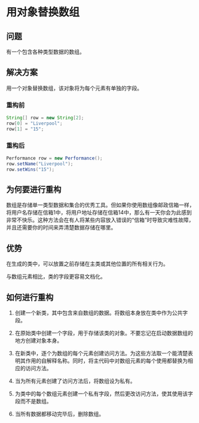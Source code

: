 # 用对象替换数组

## 问题

有一个包含各种类型数据的数组。

## 解决方案

用一个对象替换数组，该对象将为每个元素有单独的字段。

### 重构前
```java
String[] row = new String[2];
row[0] = "Liverpool";
row[1] = "15";
```

### 重构后
```java
Performance row = new Performance();
row.setName("Liverpool");
row.setWins("15");
```

## 为何要进行重构

数组是存储单一类型数据和集合的优秀工具。但如果你使用数组像邮政信箱一样，将用户名存储在信箱1中，将用户地址存储在信箱14中，那么有一天你会为此感到非常不快乐。这种方法会在有人将某些内容放入错误的“信箱”时导致灾难性故障，并且还需要你的时间来弄清楚数据存储在哪里。

## 优势

在生成的类中，可以放置之前存储在主类或其他位置的所有相关行为。

与数组元素相比，类的字段更容易文档化。

## 如何进行重构

1. 创建一个新类，其中包含来自数组的数据。将数组本身放在类中作为公共字段。

2. 在原始类中创建一个字段，用于存储该类的对象。不要忘记在启动数据数组的地方创建对象本身。

3. 在新类中，逐个为数组的每个元素创建访问方法。为这些方法取一个能清楚表明其作用的自解释名称。同时，将主代码中对数组元素的每个使用都替换为相应的访问方法。

4. 当为所有元素创建了访问方法后，将数组设为私有。

5. 为类中的每个数组元素创建一个私有字段，然后更改访问方法，使其使用该字段而不是数组。

6. 当所有数据都移动完毕后，删除数组。